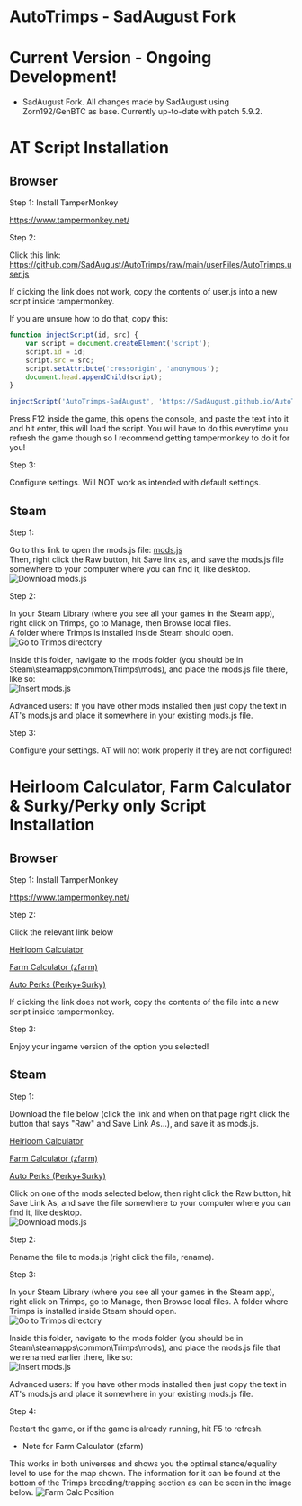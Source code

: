 # AutoTrimps - SadAugust Fork

# Current Version - Ongoing Development!

-   SadAugust Fork. All changes made by SadAugust using Zorn192/GenBTC as base. Currently up-to-date with patch 5.9.2.

# AT Script Installation

## Browser

Step 1: Install TamperMonkey

https://www.tampermonkey.net/

Step 2:

Click this link: https://github.com/SadAugust/AutoTrimps/raw/main/userFiles/AutoTrimps.user.js

If clicking the link does not work, copy the contents of user.js into a new script inside tampermonkey.

If you are unsure how to do that, copy this:

```js
function injectScript(id, src) {
	var script = document.createElement('script');
	script.id = id;
	script.src = src;
	script.setAttribute('crossorigin', 'anonymous');
	document.head.appendChild(script);
}

injectScript('AutoTrimps-SadAugust', 'https://SadAugust.github.io/AutoTrimps/AutoTrimps2.js');
```

Press F12 inside the game, this opens the console, and paste the text into it and hit enter, this will load the script. You will have to do this everytime you refresh the game though so I recommend getting tampermonkey to do it for you!

Step 3:

Configure settings. Will NOT work as intended with default settings.

## Steam

Step 1:

Go to this link to open the mods.js file: <a href="https://github.com/SadAugust/AutoTrimps/blob/main/userFiles/mods.js">mods.js</a>  
Then, right click the Raw button, hit Save link as, and save the mods.js file somewhere to your computer where you can find it, like desktop.  
![Download mods.js](https://i.imgur.com/opuO6yd.png)

Step 2:

In your Steam Library (where you see all your games in the Steam app), right click on Trimps, go to Manage, then Browse local files.  
A folder where Trimps is installed inside Steam should open.  
![Go to Trimps directory](https://imgur.com/cr35LK2.png)

Inside this folder, navigate to the mods folder (you should be in Steam\steamapps\common\Trimps\mods), and place the mods.js file there, like so:  
![Insert mods.js](https://imgur.com/muW6cUh.png)

Advanced users: If you have other mods installed then just copy the text in AT's mods.js and place it somewhere in your existing mods.js file.

Step 3:

Configure your settings. AT will not work properly if they are not configured!

# Heirloom Calculator, Farm Calculator & Surky/Perky only Script Installation

## Browser

Step 1: Install TamperMonkey

https://www.tampermonkey.net/

Step 2:

Click the relevant link below

<a href="https://github.com/SadAugust/AutoTrimps/blob/main/userFiles/farmCalc.user.js">Heirloom Calculator</a>

<a href="https://github.com/SadAugust/AutoTrimps/blob/main/userFiles/heirloomCalc.user.js">Farm Calculator (zfarm)</a>

<a href="https://github.com/SadAugust/AutoTrimps/blob/main/userFiles/autoPerks.user.js">Auto Perks (Perky+Surky)</a>

If clicking the link does not work, copy the contents of the file into a new script inside tampermonkey.

Step 3:

Enjoy your ingame version of the option you selected!

## Steam

Step 1:

Download the file below (click the link and when on that page right click the button that says "Raw" and Save Link As...), and save it as mods.js.

<a href="https://github.com/SadAugust/AutoTrimps/blob/main/userFiles/farmCalc.user.js">Heirloom Calculator</a>

<a href="https://github.com/SadAugust/AutoTrimps/blob/main/userFiles/heirloomCalc.user.js">Farm Calculator (zfarm)</a>

<a href="https://github.com/SadAugust/AutoTrimps/blob/main/userFiles/autoPerks.user.js">Auto Perks (Perky+Surky)</a>

Click on one of the mods selected below, then right click the Raw button, hit Save Link As, and save the file somewhere to your computer where you can find it, like desktop.  
![Download mods.js](https://i.imgur.com/opuO6yd.png)

Step 2:

Rename the file to mods.js (right click the file, rename).

Step 3:

In your Steam Library (where you see all your games in the Steam app), right click on Trimps, go to Manage, then Browse local files. A folder where Trimps is installed inside Steam should open.  
![Go to Trimps directory](https://imgur.com/cr35LK2.png)

Inside this folder, navigate to the mods folder (you should be in Steam\steamapps\common\Trimps\mods), and place the mods.js file that we renamed earlier there, like so:  
![Insert mods.js](https://imgur.com/muW6cUh.png)

Advanced users: If you have other mods installed then just copy the text in AT's mods.js and place it somewhere in your existing mods.js file.

Step 4:

Restart the game, or if the game is already running, hit F5 to refresh.

-   Note for Farm Calculator (zfarm)

This works in both universes and shows you the optimal stance/equality level to use for the map shown. The information for it can be found at the bottom of the Trimps breeding/trapping section as can be seen in the image below. ![Farm Calc Position](https://i.imgur.com/siZH8Dh.png)
